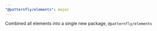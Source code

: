```yaml
---
"@patternfly/elements": major
---
```


Combined all elements into a single new package, `@patternfly/elements`
